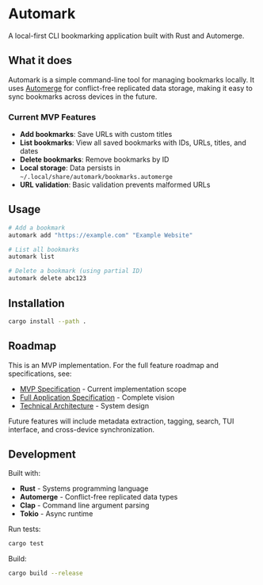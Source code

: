 # Automark

A local-first CLI bookmarking application built with Rust and Automerge.

## What it does

Automark is a simple command-line tool for managing bookmarks locally. It uses [Automerge](https://automerge.org/) for conflict-free replicated data storage, making it easy to sync bookmarks across devices in the future.

### Current MVP Features

- **Add bookmarks**: Save URLs with custom titles
- **List bookmarks**: View all saved bookmarks with IDs, URLs, titles, and dates  
- **Delete bookmarks**: Remove bookmarks by ID
- **Local storage**: Data persists in `~/.local/share/automark/bookmarks.automerge`
- **URL validation**: Basic validation prevents malformed URLs

## Usage

```bash
# Add a bookmark
automark add "https://example.com" "Example Website"

# List all bookmarks
automark list

# Delete a bookmark (using partial ID)
automark delete abc123
```

## Installation

```bash
cargo install --path .
```

## Roadmap

This is an MVP implementation. For the full feature roadmap and specifications, see:

- [MVP Specification](specs/mvp-spec.md) - Current implementation scope
- [Full Application Specification](specs/bookmarking-application-spec.md) - Complete vision
- [Technical Architecture](specs/technical-architecture.md) - System design

Future features will include metadata extraction, tagging, search, TUI interface, and cross-device synchronization.

## Development

Built with:
- **Rust** - Systems programming language
- **Automerge** - Conflict-free replicated data types
- **Clap** - Command line argument parsing
- **Tokio** - Async runtime

Run tests:
```bash
cargo test
```

Build:
```bash
cargo build --release
```